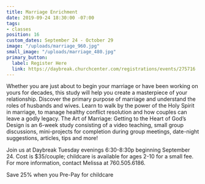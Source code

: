 ```yaml
---
title: Marriage Enrichment
date: 2019-09-24 18:30:00 -07:00
tags:
- classes
position: 16
custom_dates: September 24 - October 29
image: "/uploads/marriage_960.jpg"
small_image: "/uploads/marriage_480.jpg"
primary_button:
  label: Register Here
  link: https://daybreak.churchcenter.com/registrations/events/275716
---
```


Whether you are just about to begin your marriage or have been working on yours for decades, this study will help you create a masterpiece of your relationship. Discover the primary purpose of marriage and understand the roles of husbands and wives. Learn to walk by the power of the Holy Spirit in marriage, to manage healthy conflict resolution and how couples can leave a godly legacy. The Art of Marriage: Getting to the Heart of God’s Design is an 6-week study consisting of a video teaching, small group discussions, mini-projects for completion during group meetings, date-night suggestions, articles, tips and more!

Join us at Daybreak Tuesday evenings 6:30-8:30p beginning September 24. Cost is $35/couple; childcare is available for ages 2-10 for a small fee. For more information, contact Melissa at 760.505.6186.

Save 25% when you Pre-Pay for childcare
